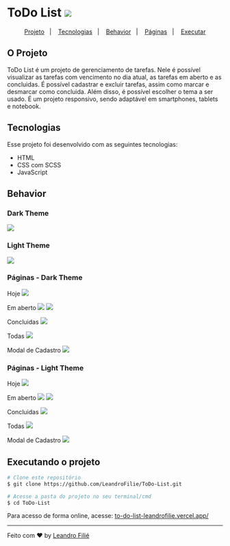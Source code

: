 # ToDo List <img src="./assets/check-circle.svg" />

<p align="center">
  <a href="#o-projeto">Projeto</a>&nbsp;&nbsp;&nbsp;|&nbsp;&nbsp;&nbsp;
  <a href="#tecnologias">Tecnologias</a>&nbsp;&nbsp;&nbsp;|&nbsp;&nbsp;&nbsp;
  <a href="#behavior">Behavior</a>&nbsp;&nbsp;&nbsp;|&nbsp;&nbsp;&nbsp;
  <a href="#behavior">Páginas</a>&nbsp;&nbsp;&nbsp;|&nbsp;&nbsp;&nbsp;
  <a href="#executando-o-projeto">Executar</a>
</p>

## O Projeto
ToDo List é um projeto de gerenciamento de tarefas. Nele é possível visualizar as tarefas com vencimento no dia atual, as tarefas em aberto e as concluidas. É possível cadastrar e excluir tarefas, assim como marcar e desmarcar como concluida. Além disso, é possível escolher o tema a ser usado. É um projeto responsivo, sendo adaptável em smartphones, tablets e notebook.

## Tecnologias

Esse projeto foi desenvolvido com as seguintes tecnologias:

- HTML
- CSS com SCSS
- JavaScript

## Behavior
### Dark Theme
<img src='.github/mockup.png'>

### Light Theme
<img src='.github/mockup-light.png'>

### Páginas - Dark Theme
Hoje
<img src='.github/today-black.png'>

Em aberto
<img src='.github/opened-black.png'>
<img src='.github/opened_toast-black.png'>

Concluidas
<img src='.github/completed-dark.png'>

Todas
<img src='.github/all_black.png'>

Modal de Cadastro
<img src='.github/modal_black.png'>

### Páginas - Light Theme
Hoje
<img src='.github/today.png'>

Em aberto
<img src='.github/opened.png'>
<img src='.github/opened_toast.png'>

Concluidas
<img src='.github/completed.png'>

Todas
<img src='.github/all.png'>

Modal de Cadastro
<img src='.github/modal.png'>

## Executando o projeto

```bash
# Clone este repositório
$ git clone https://github.com/LeandroFilie/ToDo-List.git

# Acesse a pasta do projeto no seu terminal/cmd
$ cd ToDo-List
```
Para acesso de forma online, acesse: [to-do-list-leandrofilie.vercel.app/](https://to-do-list-leandrofilie.vercel.app)

---

Feito com :heart: by [Leandro Filié](https://github.com/LeandroFilie)

